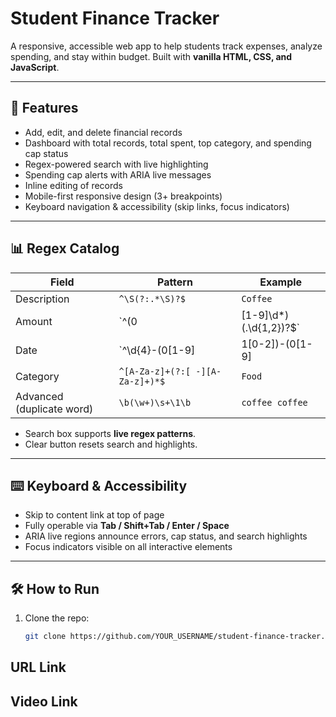 # Student Finance Tracker

A responsive, accessible web app to help students track expenses, analyze spending, and stay within budget. Built with **vanilla HTML, CSS, and JavaScript**.

---

## 🌟 Features

- Add, edit, and delete financial records
- Dashboard with total records, total spent, top category, and spending cap status
- Regex-powered search with live highlighting
- Spending cap alerts with ARIA live messages
- Inline editing of records
- Mobile-first responsive design (3+ breakpoints)
- Keyboard navigation & accessibility (skip links, focus indicators)

---

## 📊 Regex Catalog

| Field | Pattern | Example |
|-------|---------|---------|
| Description | `^\S(?:.*\S)?$` | `Coffee` |
| Amount | `^(0|[1-9]\d*)(\.\d{1,2})?$` | `12.50` |
| Date | `^\d{4}-(0[1-9]|1[0-2])-(0[1-9]|[12]\d|3[01])$` | `2025-09-29` |
| Category | `^[A-Za-z]+(?:[ -][A-Za-z]+)*$` | `Food` |
| Advanced (duplicate word) | `\b(\w+)\s+\1\b` | `coffee coffee` |

- Search box supports **live regex patterns**.
- Clear button resets search and highlights.

---

## ⌨️ Keyboard & Accessibility

- Skip to content link at top of page
- Fully operable via **Tab / Shift+Tab / Enter / Space**
- ARIA live regions announce errors, cap status, and search highlights
- Focus indicators visible on all interactive elements

---

## 🛠️ How to Run

1. Clone the repo:
   ```bash
   git clone https://github.com/YOUR_USERNAME/student-finance-tracker.git

## URL Link

## Video Link
